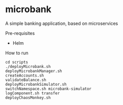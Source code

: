 # microbank
A simple banking application, based on microservices

Pre-requisites

- Helm

How to run

```
cd scripts
./deployMicrobank.sh
deployMicrobankManager.sh
createAccounts.sh
validateBalance.sh
deployMicrobankSimulator.sh
switchNamespace.sh microbank-simulator
logComponent.sh transfer
deployChaosMonkey.sh
```